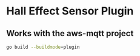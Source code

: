 # Hall Effect Sensor Plugin

## Works with the aws-mqtt project

```bash
go build --buildmode=plugin
```